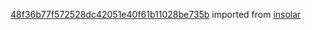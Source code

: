 [48f36b77f572528dc42051e40f61b11028be735b](https://github.com/insolar/insolar/commit/48f36b77f572528dc42051e40f61b11028be735b) imported from [insolar](https://github.com/insolar/insolar)
